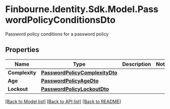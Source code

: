 # Finbourne.Identity.Sdk.Model.PasswordPolicyConditionsDto
Password policy conditions for a password policy

## Properties

Name | Type | Description | Notes
------------ | ------------- | ------------- | -------------
**Complexity** | [**PasswordPolicyComplexityDto**](PasswordPolicyComplexityDto.md) |  | 
**Age** | [**PasswordPolicyAgeDto**](PasswordPolicyAgeDto.md) |  | 
**Lockout** | [**PasswordPolicyLockoutDto**](PasswordPolicyLockoutDto.md) |  | 

[[Back to Model list]](../README.md#documentation-for-models) [[Back to API list]](../README.md#documentation-for-api-endpoints) [[Back to README]](../README.md)

